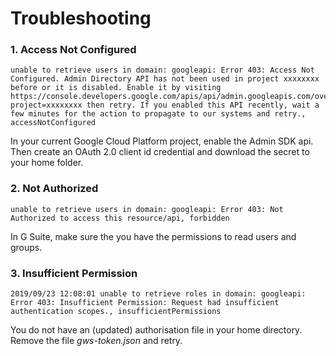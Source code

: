 # Troubleshooting


### 1. Access Not Configured

    unable to retrieve users in domain: googleapi: Error 403: Access Not Configured. Admin Directory API has not been used in project xxxxxxxx before or it is disabled. Enable it by visiting https://console.developers.google.com/apis/api/admin.googleapis.com/overview?project=xxxxxxxx then retry. If you enabled this API recently, wait a few minutes for the action to propagate to our systems and retry., accessNotConfigured

In your current Google Cloud Platform project, enable the Admin SDK api. Then create an OAuth 2.0 client id credential and download the secret to your home folder.

### 2. Not Authorized

    unable to retrieve users in domain: googleapi: Error 403: Not Authorized to access this resource/api, forbidden

In G Suite, make sure the you have the permissions to read users and groups.


### 3. Insufficient Permission

    2019/09/23 12:08:01 unable to retrieve roles in domain: googleapi: Error 403: Insufficient Permission: Request had insufficient authentication scopes., insufficientPermissions

You do not have an (updated) authorisation file in your home directory. Remove the file *gws-token.json* and retry.